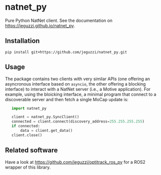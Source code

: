 # natnet_py
Pure Python NatNet client. See the documentation on https://jeguzzi.github.io/natnet_py.

## Installation

`pip install git+https://github.com/jeguzzi/natnet_py.git`

## Usage

The package contains two clients with very similar APIs (one offering an asyncronous interface based on `asyncio`, the other offering a blocking interface) to interact with a NatNet server (i.e., a Motive application). For example, using the bloicking interface, a minimal program that connect to a discoverable server and then fetch a single MoCap update is:

```python
   import natnet_py

   client = natnet_py.SyncClient()
   connected = client.connect(discovery_address=255.255.255.255)
   if connected:
       data = client.get_data()
   client.close()
```

## Related software

Have a look at https://github.com/jeguzzi/optitrack_ros_py for a ROS2 wrapper of this library.


